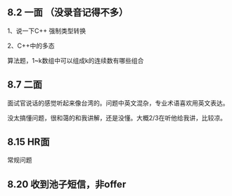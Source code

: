 ## 8.2 一面 （没录音记得不多）
1、说一下C++ 强制类型转换

2、C++中的多态

算法题，1~k数组中可以组成k的连续数有哪些组合

## 8.7 二面
面试官说话的感觉听起来像台湾的。问题中英文混杂，专业术语喜欢用英文表达。

没太搞懂问题，很和蔼的和我讲解，还是没懂。大概2/3在听他给我讲，比较凉。

## 8.15 HR面
常规问题

## 8.20 收到池子短信，非offer
